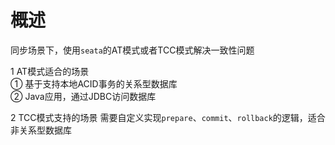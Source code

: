 # 概述
同步场景下，使用```seata```的AT模式或者TCC模式解决一致性问题  

1 AT模式适合的场景  
① 基于支持本地ACID事务的关系型数据库  
② Java应用，通过JDBC访问数据库  

2 TCC模式支持的场景
需要自定义实现```prepare```、```commit```、```rollback```的逻辑，适合非关系型数据库

